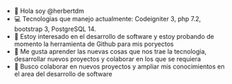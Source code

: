 - 👋 Hola soy @herbertdm
- 💻 Tecnologias que manejo actualmente: Codeigniter 3, php 7.2, bootstrap 3, PostgreSQL 14.
- 👀 Estoy interesado en el desarrollo de software y estoy probando de momento la herramienta de Github para mis poryectos
- 🌱 Me gusta aprender las nuevas cosas que nos trae la tecnologia, desarrollar nuevos proyectos y colaborar en los que se requiera
- 💞️ Busco colaborar en nuevos proyectos y ampliar mis conocimientos en el area del desarrollo de software

<!---
herbertdm: Software developer.
--->
